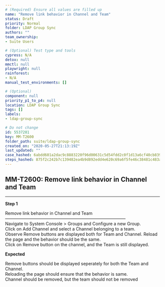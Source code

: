 ```yaml
---
# (Required) Ensure all values are filled up
name: "Remove link behavior in Channel and Team"
status: Draft
priority: Normal
folder: LDAP Group Sync
authors: ""
team_ownership: 
- Suite Users

# (Optional) Test type and tools
cypress: N/A
detox: null
mmctl: null
playwright: null
rainforest: 
- N/A
manual_test_environments: []

# (Optional)
component: null
priority_p1_to_p4: null
location: LDAP Group Sync
tags: []
labels: 
- ldap-group-sync

# Do not change
id: 5537281
key: MM-T2600
folder_path: suite/ldap-group-sync
created_on: "2020-05-27T21:13:19Z"
last_updated: ""
case_hashed: 6abdd601a2dac9c8883220f96d00631c5d54fdd2c0f1d13a6cf40cb839f45ac0da404899bfe5c7a985cf5cec0af74c07
steps_hashed: 875f2c242b7c139482ea4b9d892edd4e620c69a6f5fe46c38481c483a5f3223b3312c42687141008edccfb8441ab5139
---
```


## MM-T2600: Remove link behavior in Channel and Team

---

**Step 1**

Remove link behavior in Channel and Team\
————————————————————————————\
Navigate to System Console > Groups and Configure a new Group.\
Click on Add Channel and select a Channel belonging to a team.\
Observe Remove buttons are displayed both for Team and Channel. Reload the page and the behavior should be the same.\
Click on Remove button on the channel, and the Team is still displayed.

**Expected**

Remove buttons should be displayed seperately for both the Team and Channel.\
Reloading the page should ensure that the behavior is same.\
Channel should be removed, but the team should not be removed
